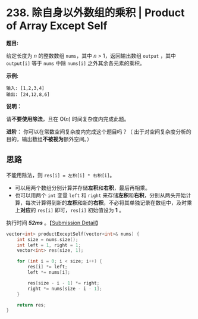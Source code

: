 # 238. 除自身以外数组的乘积 | Product of Array Except Self

**题目:**

给定长度为 *n* 的整数数组 `nums`，其中 *n* > 1，返回输出数组 `output` ，其中 `output[i]` 等于 `nums` 中除 `nums[i]` 之外其余各元素的乘积。

**示例:**

```
输入: [1,2,3,4]
输出: [24,12,8,6]
```

**说明：**

请**不要使用除法**，且在 O(*n*) 时间复杂度内完成此题。

**进阶：**
你可以在常数空间复杂度内完成这个题目吗？（ 出于对空间复杂度分析的目的，输出数组**不被视为**额外空间。）

## 思路

不能用除法，则 `res[i] = 左积[i] * 右积[i]`。

- 可以用两个数组分别计算并存储**左积**和**右积**，最后再相乘。
- 也可以用两个 `int` 变量 `left` 和 `right` 来存储**左积**和**右积**，分别从两头开始计算，每次计算得到新的**左积**和新的**右积**，不必将其单独记录在数组中，及时乘上**对应**的 `res[i]` 即可，`res[i]` 初始值设为 **1** 。

执行时间 ***52ms*** 。【[Submission Detail](https://leetcode-cn.com/submissions/detail/27144700/)】

```cpp
vector<int> productExceptSelf(vector<int>& nums) {
    int size = nums.size();
    int left = 1, right = 1;
    vector<int> res(size, 1);

    for (int i = 0; i < size; i++) {
        res[i] *= left;
        left *= nums[i];

        res[size - i - 1] *= right;
        right *= nums[size - i - 1];
    }

    return res;
}
```

